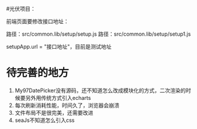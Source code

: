 
#光伏项目：

前端页面要修改接口地址：

路径：src/common.lib/setup/setup.js
路径：src/common.lib/setup/setup1.js

setupApp.url = "接口地址"，目前是测试地址

# 待完善的地方

1. My97DatePicker没有源码，还不知道怎么改成模块化的方式，二次渲染的时候要另外用传统方式引入echarts
2. 每次刷新消耗性能，时间久了，浏览器会崩溃
3. 文件布局不是很完美，还需要改进
4. seaJs不知道怎么引入css



